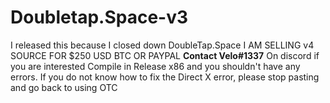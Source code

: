 # Doubletap.Space-v3


I released this because I closed down DoubleTap.Space
I AM SELLING v4 SOURCE FOR $250 USD BTC OR PAYPAL **Contact Velo#1337** On discord if you are interested
Compile in Release x86 and you shouldn't have any errors.
If you do not know how to fix the Direct X error, please stop pasting and go back to using OTC
